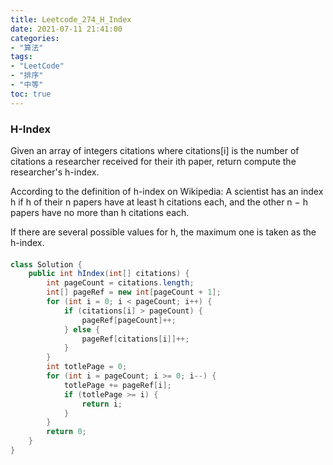 ```yaml
---
title: Leetcode_274_H_Index
date: 2021-07-11 21:41:00
categories:
- "算法"
tags:
- "LeetCode"
- "排序"
- "中等"
toc: true
---
```

### H-Index

Given an array of integers citations where citations[i] is the number of citations a researcher received for their ith paper, return compute the researcher's h-index.

According to the definition of h-index on Wikipedia: A scientist has an index h if h of their n papers have at least h citations each, and the other n − h papers have no more than h citations each.

If there are several possible values for h, the maximum one is taken as the h-index.

#### 
```java
class Solution {
    public int hIndex(int[] citations) {
        int pageCount = citations.length;
        int[] pageRef = new int[pageCount + 1];
        for (int i = 0; i < pageCount; i++) {
            if (citations[i] > pageCount) {
                pageRef[pageCount]++;
            } else {
                pageRef[citations[i]]++;
            }
        }
        int totlePage = 0;
        for (int i = pageCount; i >= 0; i--) {
            totlePage += pageRef[i];
            if (totlePage >= i) {
                return i;
            }
        }
        return 0;
    }
}
```